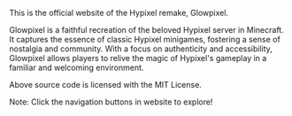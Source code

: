 This is the official website of the Hypixel remake, Glowpixel. 

Glowpixel is a faithful recreation of the beloved Hypixel server in Minecraft. It captures the essence of classic Hypixel minigames, fostering a sense of nostalgia and community. With a focus on authenticity and accessibility, Glowpixel allows players to relive the magic of Hypixel's gameplay in a familiar and welcoming environment.

Above source code is licensed with the MIT License.

Note: Click the navigation buttons in website to explore!